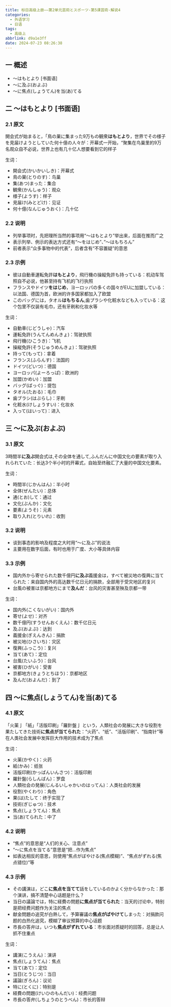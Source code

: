 ```yaml
---
title: 标日高级上册——第2单元芸術とスポーツ-第5课芸術-解说4
categories:
  - 外语学习
  - 日语
tags:
  - 高级上
abbrlink: d9a1e3ff
date: 2024-07-23 08:26:38
---
```

## 一 概述

* ～はもとより [书面语]
* ～に及ぶ(およぶ)
* ～に焦点(しょうてん)を当(あ)てる

<!--more-->

## 二  ～はもとより [书面语]

### 2.1 原文

開会式が始まると，「鳥の巣に集まった9万もの観衆**はもとより**，世界でその様子を見届けようとしていた何十億の人々が：开幕式一开始，“聚集在鸟巢里的9万名观众自不必说，世界上也有几十亿人想要看到它的样子

生词：

* 開会式(かいかいしき)：开幕式
* 鳥の巣(とりのす)：鸟巢
* 集(あつ)まった：集合
* 観衆(かんしゅう)：观众
* 様子(ようす)：样子
* 見届け(みとどけ)：见证
* 何十億(なんじゅうおく)：几十亿

### 2.2 说明

* 列举事项时，先把理所当然的事项用“～はもとより”举出来，后面在推而广之
* 表示列举、例示的表达方式还有“～をはじめ”、”～はもちろん”
* 前者表示“众多事物中的代表”，后者含有“不容置疑”的意思

### 2.3 示例

* 彼は自動車運転免許**はもとより**，飛行機の操縦免許も持っている：机动车驾照自不必说，他甚至持有飞机的飞行执照
* フランスやドイツ**をはじめ**，ヨーロッパの多くの国々がEUに加盟している：以法国、德国为首，欧洲的许多国家都加入了欧盟
* このバッグには，タオル**はもちるん**,歯プラシや化粧水なども入っている：这个包里不仅装有毛巾，还有牙刷和化妆水等

生词：

* 自動車(じどうしゃ)：汽车
* 運転免許(うんてんめんきょ)：驾驶执照
* 飛行機(ひこうき)：飞机
* 操縦免許(そうじゅうめんきょ)：驾驶执照
* 持って(もって)：拿着
* フランス(ふらんす)：法国的
* ドイツ(どいつ)：德国
* ヨーロッパ(よーろっぱ)：欧洲的
* 加盟(かめい)：加盟
* バッグ(ばっぐ)：提包
* タオル(たおる)：毛巾
* 歯ブラシ(はぶらし)：牙刷
* 化粧水(けしょうすい)：化妆水
* 入って(はいって)：进入

## 三 ～に及ぶ(およぶ)

### 3.1 原文

3時間半**に及ぶ**開会式は,その全体を通して,ふんだんに中国文化の要素が取り入れられていた：长达3个半小时的开幕式，自始至终融汇了大量的中国文化要素。

生词：

* 時間半(じかんはん)：半小时
* 全体(ぜんたい)：总体
* 通(とお)して：通过
* 文化(ぶんか)：文化
* 要素(ようそ)：元素
* 取り入れ(とりいれ)：收割


### 3.2 说明

* 谈到事态的影响及程度之大时用“～に及ぶ”的说法
* 主要用在数字后面，有时也用于广度、大小等具体内容

### 3.3 示例

* 国内外から寄せられた数千億円**に及ぶ**義援金は，すべて被災地の復興に当てられた：来自国内外的高达数千亿日元的捐款，全部用于受灾地区的复兴
* 台風の被害は京都地方にまで**及んだ**：台风的灾害甚至殃及京都一带

生词：

* 国内外(こくないがい)：国内外
* 寄せ(よせ)：对齐
* 数千億円(すうせんおくえん)：数千亿日元
* 及ぶ(およぶ)：达到
* 義援金(ぎえんきん)：捐款
* 被災地(ひさいち)：灾区
* 復興(ふっこう)：复兴
* 当て(あて)：定位
* 台風(たいふう)：台风
* 被害(ひがい)：受害
* 京都地方(きょうとちほう)：京都地区
* 及んだ(およんだ)：到了

## 四 ～に焦点(しょうてん)を当(あ)てる

### 4.1 原文

「火薬亅「紙」「活版印刷」「羅針盤亅 という，人類社会の発展に大きな役割を果たしてきた技術**に焦点が当てられた**：“火药”、“纸”、“活版印刷”、“指南针”等在人类社会发展中发挥巨大作用的技术成为了焦点

生词：

* 火薬(かやく)：火药
* 紙(かみ)：纸张
* 活版印刷(かっぱんいんさつ)：活版印刷
* 羅針盤(らしんばん)：罗盘
* 人類社会の発展(じんるいしゃかいのはってん)：人类社会的发展
* 役割(やくわり)：角色
* 果(は)たして：终于实现了
* 技術(ぎじゅつ)：技术
* 焦点(しょうてん)：焦点
* 当(あ)てられた：中了

### 4.2 说明

* “焦点”的意思是“人们的关心、注意点”
* “～に焦点を当てる”意思是“把...作为焦点”
* 如表达相反的意思，则使用“焦点がぼやける(焦点模糊)”、“焦点がずれる(焦点错位)”等

### 4.3 示例

* その講演は，どこ**に焦点を当てて**話をしているのかよく分からなかった：那个演讲，搞不清楚中心话题是什么？
* 当日の議論では，特に経費の問题**に焦点が当てられた**：当天的讨论中，特别是把经费问题作为关注的焦点
* 献金問題の追究が白熱して，予算審議の**焦点がばやけて**しまった：对捐款问题的白热化追究，模糊了审议预算的中心话题
* 市長の答弁は，いつも**焦点がずれている**：市长面对质疑时的回答，总是让人抓不住重点

生词：

* 講演(こうえん)：演讲
* 焦点(しょうてん)：焦点
* 当て(あて)：定位
* 当日(とうじつ)：当日
* 議論(ぎろん)：议论
* 特に(とくに)：特别是
* 経費の問題(けいひのもんだい)：经费问题
* 市長の答弁(しちょうのとうべん)：市长的答辩

